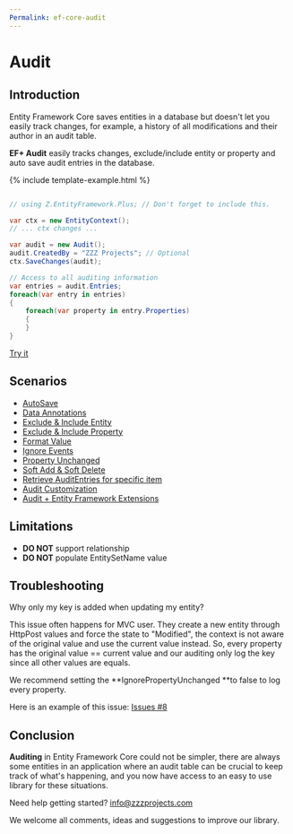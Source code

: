 ```yaml
---
Permalink: ef-core-audit
---
```

# Audit

## Introduction

Entity Framework Core saves entities in a database but doesn't let you easily track changes, for example, a history of all modifications and their author in an audit table.

**EF+ Audit** easily tracks changes, exclude/include entity or property and auto save audit entries in the database.


{% include template-example.html %} 
```csharp

// using Z.EntityFramework.Plus; // Don't forget to include this.

var ctx = new EntityContext();
// ... ctx changes ...

var audit = new Audit();
audit.CreatedBy = "ZZZ Projects"; // Optional
ctx.SaveChanges(audit);

// Access to all auditing information
var entries = audit.Entries;
foreach(var entry in entries)
{
    foreach(var property in entry.Properties)
    {
    }
}

```
[Try it](https://dotnetfiddle.net/dc7v3W)

## Scenarios

 - [AutoSave](scenarios/ef-core-audit-autosave.md)
 - [Data Annotations](scenarios/ef-core-audit-data-annotations.md)
 - [Exclude & Include Entity](scenarios/ef-core-audit-exclude-include-entity.md)
 - [Exclude & Include Property](scenarios/ef-core-audit-exclude-include-property.md)
 - [Format Value](scenarios/ef-core-audit-format-value.md)
 - [Ignore Events](scenarios/ef-core-audit-ignore-events.md)
 - [Property Unchanged](scenarios/ef-core-audit-property-unchanged.md)
 - [Soft Add & Soft Delete](scenarios/ef-core-audit-soft-add-soft-delete.md)
 - [Retrieve AuditEntries for specific item](scenarios/ef-core-audit-retrieve-audit-entries-for-specific-item.md)
 - [Audit Customization](scenarios/ef-core-audit-customization.md)
 - [Audit + Entity Framework Extensions](scenarios/ef-core-audit-ef-extensions.md)
 
## Limitations

  - **DO NOT** support relationship
  - **DO NOT** populate EntitySetName value

## Troubleshooting

Why only my key is added when updating my entity?

This issue often happens for MVC user. They create a new entity through HttpPost values and force the state to "Modified", the context is not aware of the original value and use the current value instead. So, every property has the original value == current value and our auditing only log the key since all other values are equals.

We recommend setting the **IgnorePropertyUnchanged **to false to log every property.

Here is an example of this issue: [Issues #8](https://github.com/zzzprojects/EntityFramework-Plus/issues/8)

## Conclusion

**Auditing** in Entity Framework Core could not be simpler, there are always some entities in an application where an audit table can be crucial to keep track of what's happening, and you now have access to an easy to use library for these situations.

Need help getting started? [info@zzzprojects.com](mailto:info@zzzprojects.com)

We welcome all comments, ideas and suggestions to improve our library.
